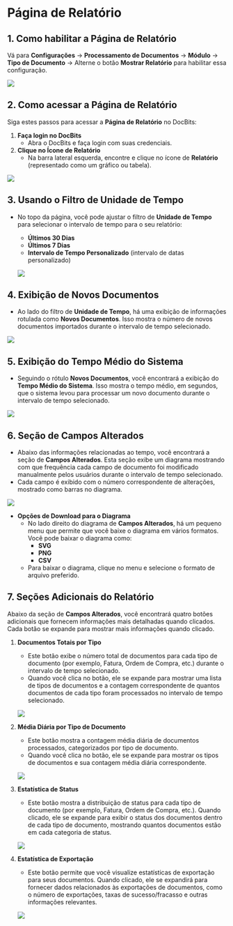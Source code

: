 # Página de Relatório

## 1. Como habilitar a Página de Relatório

Vá para **Configurações** → **Processamento de Documentos** → **Módulo** → **Tipo de Documento** → Alterne o botão **Mostrar Relatório** para habilitar essa configuração.

![](https://docs.docbits.com/~gitbook/image?url=https%3A%2F%2F578966019-files.gitbook.io%2F%7E%2Ffiles%2Fv0%2Fb%2Fgitbook-x-prod.appspot.com%2Fo%2Fspaces%252FT2n2w4uDCJvv7CJ5zrdk%252Fuploads%252FrFhJhMpPIpjVG8tTBWQg%252Fimage.png%3Falt%3Dmedia%26token%3D3b3e434e-a1f1-48e1-b143-cc77b6b15eb5\&width=768\&dpr=4\&quality=100\&sign=da674fae\&sv=2)

## 2. **Como acessar a Página de Relatório**

Siga estes passos para acessar a **Página de Relatório** no DocBits:

1. **Faça login no DocBits**
   * Abra o DocBits e faça login com suas credenciais.
2. **Clique no Ícone de Relatório**
   * Na barra lateral esquerda, encontre e clique no ícone de **Relatório** (representado como um gráfico ou tabela).

![](https://docs.docbits.com/~gitbook/image?url=https%3A%2F%2F578966019-files.gitbook.io%2F%7E%2Ffiles%2Fv0%2Fb%2Fgitbook-x-prod.appspot.com%2Fo%2Fspaces%252FT2n2w4uDCJvv7CJ5zrdk%252Fuploads%252FZoVXkhMetw2tSOxr7hwm%252Fimage.png%3Falt%3Dmedia%26token%3Df34e3503-b51b-465b-82eb-83e1932d2c7e\&width=768\&dpr=4\&quality=100\&sign=bd6d6fdf\&sv=2)

## **3. Usando o Filtro de Unidade de Tempo**

*   No topo da página, você pode ajustar o filtro de **Unidade de Tempo** para selecionar o intervalo de tempo para o seu relatório:

    * **Últimos 30 Dias**
    * **Últimos 7 Dias**
    * **Intervalo de Tempo Personalizado** (intervalo de datas personalizado)

    ![](https://docs.docbits.com/~gitbook/image?url=https%3A%2F%2F578966019-files.gitbook.io%2F%7E%2Ffiles%2Fv0%2Fb%2Fgitbook-x-prod.appspot.com%2Fo%2Fspaces%252FT2n2w4uDCJvv7CJ5zrdk%252Fuploads%252Fwvc6buYYssqhBZ9PhmlZ%252Fimage.png%3Falt%3Dmedia%26token%3D36e476be-41d5-4228-aac5-f380685adc41\&width=768\&dpr=4\&quality=100\&sign=dd45a28b\&sv=2)

## **4. Exibição de Novos Documentos**

* Ao lado do filtro de **Unidade de Tempo**, há uma exibição de informações rotulada como **Novos Documentos**. Isso mostra o número de novos documentos importados durante o intervalo de tempo selecionado.

![](https://docs.docbits.com/~gitbook/image?url=https%3A%2F%2F578966019-files.gitbook.io%2F%7E%2Ffiles%2Fv0%2Fb%2Fgitbook-x-prod.appspot.com%2Fo%2Fspaces%252FT2n2w4uDCJvv7CJ5zrdk%252Fuploads%252F4Kmp6wx16x8thEEVVlpp%252Fimage.png%3Falt%3Dmedia%26token%3D90418c4b-5f39-4749-be46-a0efd30502d5\&width=768\&dpr=4\&quality=100\&sign=7dfef60e\&sv=2)

## **5. Exibição do Tempo Médio do Sistema**

* Seguindo o rótulo **Novos Documentos**, você encontrará a exibição do **Tempo Médio do Sistema**. Isso mostra o tempo médio, em segundos, que o sistema levou para processar um novo documento durante o intervalo de tempo selecionado.

![](https://docs.docbits.com/~gitbook/image?url=https%3A%2F%2F578966019-files.gitbook.io%2F%7E%2Ffiles%2Fv0%2Fb%2Fgitbook-x-prod.appspot.com%2Fo%2Fspaces%252FT2n2w4uDCJvv7CJ5zrdk%252Fuploads%252FlhHdV0vXDzkWC4jZYvqk%252Fimage.png%3Falt%3Dmedia%26token%3D167caeba-b75d-404a-8e52-54014b5eb980\&width=768\&dpr=4\&quality=100\&sign=10e01de0\&sv=2)

## **6. Seção de Campos Alterados**

* Abaixo das informações relacionadas ao tempo, você encontrará a seção de **Campos Alterados**. Esta seção exibe um diagrama mostrando com que frequência cada campo de documento foi modificado manualmente pelos usuários durante o intervalo de tempo selecionado.
* Cada campo é exibido com o número correspondente de alterações, mostrado como barras no diagrama.

![](https://docs.docbits.com/~gitbook/image?url=https%3A%2F%2F578966019-files.gitbook.io%2F%7E%2Ffiles%2Fv0%2Fb%2Fgitbook-x-prod.appspot.com%2Fo%2Fspaces%252FT2n2w4uDCJvv7CJ5zrdk%252Fuploads%252FTXhCeKcLoyhG8luDxZwl%252Fimage.png%3Falt%3Dmedia%26token%3D3c76ddd1-31ed-401c-8305-44a1743118b4\&width=768\&dpr=4\&quality=100\&sign=d907ec72\&sv=2)

* **Opções de Download para o Diagrama**
  * No lado direito do diagrama de **Campos Alterados**, há um pequeno menu que permite que você baixe o diagrama em vários formatos. Você pode baixar o diagrama como:
    * **SVG**
    * **PNG**
    * **CSV**
  * Para baixar o diagrama, clique no menu e selecione o formato de arquivo preferido.

## **7. Seções Adicionais do Relatório**

Abaixo da seção de **Campos Alterados**, você encontrará quatro botões adicionais que fornecem informações mais detalhadas quando clicados. Cada botão se expande para mostrar mais informações quando clicado.

1.  **Documentos Totais por Tipo**

    * Este botão exibe o número total de documentos para cada tipo de documento (por exemplo, Fatura, Ordem de Compra, etc.) durante o intervalo de tempo selecionado.
    * Quando você clica no botão, ele se expande para mostrar uma lista de tipos de documentos e a contagem correspondente de quantos documentos de cada tipo foram processados no intervalo de tempo selecionado.

    ![](https://docs.docbits.com/~gitbook/image?url=https%3A%2F%2F578966019-files.gitbook.io%2F%7E%2Ffiles%2Fv0%2Fb%2Fgitbook-x-prod.appspot.com%2Fo%2Fspaces%252FT2n2w4uDCJvv7CJ5zrdk%252Fuploads%252FuDsfH9AwYObR5ypnhbXz%252Fimage.png%3Falt%3Dmedia%26token%3D029f854d-db83-4e5f-8919-7a1068636ebe\&width=768\&dpr=4\&quality=100\&sign=8eae7861\&sv=2)
2.  **Média Diária por Tipo de Documento**

    * Este botão mostra a contagem média diária de documentos processados, categorizados por tipo de documento.
    * Quando você clica no botão, ele se expande para mostrar os tipos de documentos e sua contagem média diária correspondente.

    ![](https://docs.docbits.com/~gitbook/image?url=https%3A%2F%2F578966019-files.gitbook.io%2F%7E%2Ffiles%2Fv0%2Fb%2Fgitbook-x-prod.appspot.com%2Fo%2Fspaces%252FT2n2w4uDCJvv7CJ5zrdk%252Fuploads%252FfqUOVDfb9TUhY900X3iF%252Fimage.png%3Falt%3Dmedia%26token%3D474ef6a4-970b-46fb-8d91-3e8f0dcf38fa\&width=768\&dpr=4\&quality=100\&sign=cbb8e97d\&sv=2)
3.  **Estatística de Status**

    * Este botão mostra a distribuição de status para cada tipo de documento (por exemplo, Fatura, Ordem de Compra, etc.). Quando clicado, ele se expande para exibir o status dos documentos dentro de cada tipo de documento, mostrando quantos documentos estão em cada categoria de status.

    ![](https://docs.docbits.com/~gitbook/image?url=https%3A%2F%2F578966019-files.gitbook.io%2F%7E%2Ffiles%2Fv0%2Fb%2Fgitbook-x-prod.appspot.com%2Fo%2Fspaces%252FT2n2w4uDCJvv7CJ5zrdk%252Fuploads%252FQZUyAFuy30WBGNSnuzww%252Fimage.png%3Falt%3Dmedia%26token%3D9ca5513b-0163-4067-9ef4-117e43075569\&width=768\&dpr=4\&quality=100\&sign=b23b87f2\&sv=2)
4.  **Estatística de Exportação**

    * Este botão permite que você visualize estatísticas de exportação para seus documentos. Quando clicado, ele se expandirá para fornecer dados relacionados às exportações de documentos, como o número de exportações, taxas de sucesso/fracasso e outras informações relevantes.

    ![](https://docs.docbits.com/~gitbook/image?url=https%3A%2F%2F578966019-files.gitbook.io%2F%7E%2Ffiles%2Fv0%2Fb%2Fgitbook-x-prod.appspot.com%2Fo%2Fspaces%252FT2n2w4uDCJvv7CJ5zrdk%252Fuploads%252F3XMcZ35ZVpKBmP1M8sXO%252Fimage.png%3Falt%3Dmedia%26token%3Ddc89131a-de1c-4300-862a-1da99c96b742\&width=768\&dpr=4\&quality=100\&sign=21667099\&sv=2)
